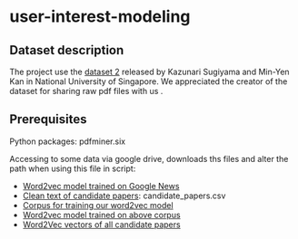 # user-interest-modeling


## Dataset description
The project use the [dataset 2](https://scholarbank.nus.edu.sg/handle/10635/146027) released by Kazunari Sugiyama and Min-Yen Kan in National University of Singapore. We appreciated the creator of the dataset for sharing raw pdf files with us .


## Prerequisites

Python packages: pdfminer.six

Accessing to some data via google drive, downloads ths files and alter the path when using this file in script:

* [Word2vec model trained on Google News](https://drive.google.com/open?id=0B7XkCwpI5KDYNlNUTTlSS21pQmM)
* [Clean text of candidate papers](https://drive.google.com/file/d/1iVFhC7bcgls8o6PwIRTmlxXzFyI4Y4Qv/view?usp=sharing): candidate_papers.csv
* [Corpus for training our word2vec model](https://drive.google.com/file/d/12wYxounFPHThUgITpqq-ViGsWBLrpUy3/view?usp=sharing)
* [Word2vec model trained on above corpus](https://drive.google.com/open?id=1-47kS8UgQAIKv6sEuDUlvWwvR53L7I84)
* [Word2Vec vectors of all candidate papers](https://drive.google.com/file/d/1OurLu3fZdiXJ8flPrTH7C7R-yQ-DQF4N/view?usp=sharing)
